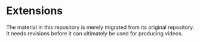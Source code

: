 # Extensions

The material in this repository is merely migrated from its original repository.
It needs revisions before it can ultimately be used for producing videos.
